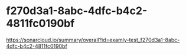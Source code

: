 # f270d3a1-8abc-4dfc-b4c2-4811fc0190bf
https://sonarcloud.io/summary/overall?id=examly-test_f270d3a1-8abc-4dfc-b4c2-4811fc0190bf
